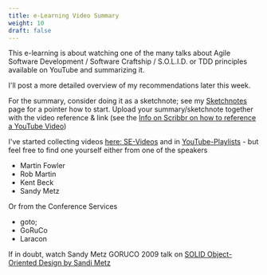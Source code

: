 ```yaml
---
title: e-Learning Video Summary
weight: 10
draft: false
---
```


This e-learning is about watching one of the many talks about Agile Software Development / Software Craftship / S.O.L.I.D. or TDD principles
available on YouTube and summarizing it.

I'll post a more detailed overview of my recommendations later this week.

For the summary, consider doing it as a sketchnote; see my [Sketchnotes](material/visual/sketchnotes/) page for a pointer how to start.
Upload your summary/sketchnote together with the video reference & link (see the [Info on Scribbr on how to reference a YouTube Video](https://www.scribbr.com/apa-examples/youtube/))

I've started collecting videos [here: SE-Videos](/bibliographies/se_videos/) and in [YouTube-Playlists](https://www.youtube.com/@BarneKleinen/playlists) - 
but feel free to find one yourself either from one of the speakers
- Martin Fowler
- Rob Martin
- Kent Beck
- Sandy Metz

Or from the Conference Services
- goto;
- GoRuCo
- Laracon


If in doubt, watch Sandy Metz GORUCO 2009 talk on [SOLID Object-Oriented Design by Sandi Metz](https://www.youtube.com/watch?v=v-2yFMzxqwU&list=PL_GMRjCs0Ky1jK1I9dxGm0stOGUtgF-NP)